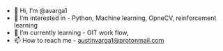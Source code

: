 - 👋 Hi, I’m @avarga1
- 👀 I’m interested in - Python, Machine learning, OpneCV, reinforcement learning
- 🌱 I’m currently learning - GIT work flow, 
- 📫 How to reach me - austinvarga1@protonmail.com

<!---
avarga1/avarga1 is a ✨ special ✨ repository because its `README.md` (this file) appears on your GitHub profile.
You can click the Preview link to take a look at your changes.
--->
